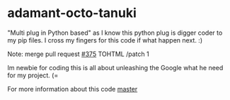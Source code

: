 # adamant-octo-tanuki
"Multi plug in Python based" as I know this python plug is digger coder to my pip files. I cross my fingers for this code if what happen next. :)

Note: merge pull request <a href="https://github.com/MeetMe/newrelic-plugin-agent/pull/375">#375</a> TOHTML /patch 1

Im newbie for coding this is all about unleashing the Google what he need for my project. (=

For more information about this code <a href="https://github.com/MeetMe/newrelic-plugin-agent">master</a>


